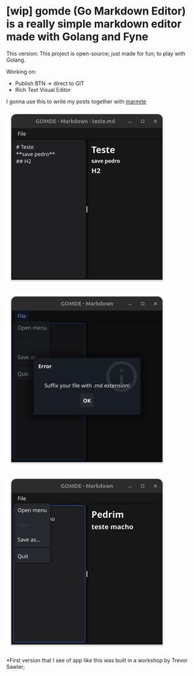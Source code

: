 #  [wip] gomde (Go Markdown Editor) is a really simple markdown editor made with Golang and Fyne


This version: This project is open-source; just made for fun; to play with Golang. 

Working on:
- Publish BTN -> direct to GIT
- Rich Text Visual Editor

I gonna use this to write my posts together with [marmite](https://github.com/rochacbruno/marmite)

![savePedro](https://raw.githubusercontent.com/brunobarros2093/gomde/refs/heads/main/prints/savePedro.png)

![Suffix](prints/prints.png)

![Menu](prints/menu.png)


*First version that I see of app like this was built in a workshop by Trevor Sawler;
